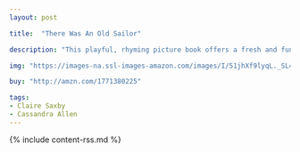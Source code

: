 ```yaml
---
layout: post

title:  "There Was An Old Sailor"

description: "This playful, rhyming picture book offers a fresh and fun new take on the song “There Was an Old Lady Who Swallowed a Fly.” In Claire Saxby’s telling, a white-bearded, big-bellied sailor sets things in motion by swallowing a krill. He then goes on to swallow progressively larger sea creatures, each meant to catch the preceding one. Every new introduction is followed by a retelling of all the previously eaten animals, and “I don’t know why he swallowed the krill—It’ll make him ill.” The sailor’s tale finally ends when he swallows a whale, “then with a burp…set sail.” The burp allows all the other creatures to be released out of his mouth and back into the sea, presenting the surprise of a happier ending for the sailor than for the old lady in the song."

img: "https://images-na.ssl-images-amazon.com/images/I/51jhXf9lyqL._SL480_.jpg"

buy: "http://amzn.com/1771380225"

tags:
- Claire Saxby
- Cassandra Allen
---
```


{% include content-rss.md %}